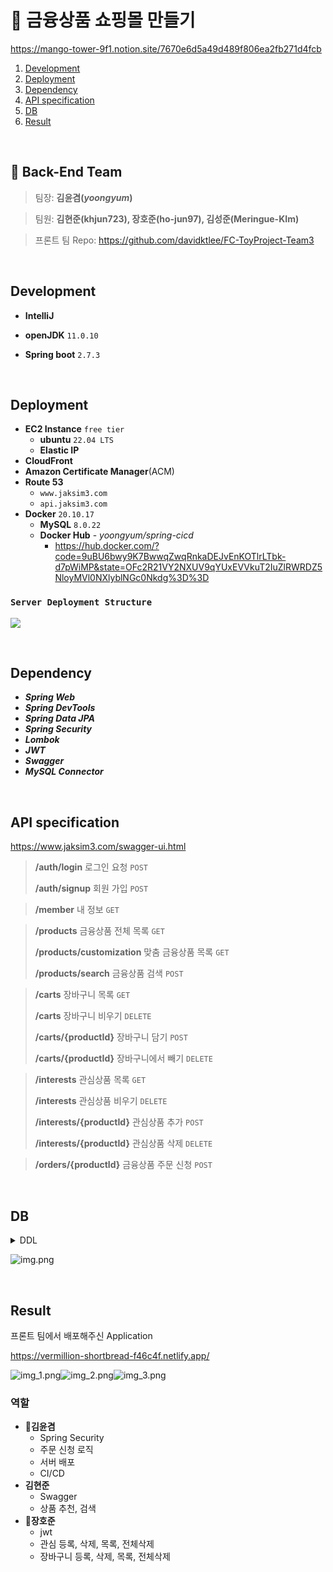 # 💎 금융상품 쇼핑몰 만들기

https://mango-tower-9f1.notion.site/7670e6d5a49d489f806ea2fb271d4fcb

1. [Development](#development)
2. [Deployment](#deployment )
3. [Dependency](#dependency )
4. [API specification](#api-specification)
5. [DB](#db)
6. [Result](#result)

<br>

## 👦 Back-End Team

>팀장: **김윤겸(_yoongyum_)**

>팀원: **김현준(khjun723), 장호준(ho-jun97), 김성준(Meringue-KIm)**

>프론트 팀 Repo: https://github.com/davidktlee/FC-ToyProject-Team3

<br>

## Development

- **IntelliJ**

- **openJDK** `11.0.10`

- **Spring boot** `2.7.3`

<br>

## Deployment

- **EC2 Instance** `free tier`
    - **ubuntu** `22.04 LTS`
    - **Elastic IP**
- **CloudFront**
- **Amazon Certificate Manager**(ACM)
- **Route 53**
    - `www.jaksim3.com`
    - `api.jaksim3.com`
- **Docker** `20.10.17`
    - **MySQL** `8.0.22`
    - **Docker Hub** - _yoongyum/spring-cicd_
        - https://hub.docker.com/?code=9uBU6bwy9K7BwwqZwqRnkaDEJvEnKOTlrLTbk-d7pWiMP&state=OFc2R21VY2NXUV9qYUxEVVkuT2IuZlRWRDZ5NloyMVl0NXlyblNGc0Nkdg%3D%3D

### `Server Deployment Structure`

![](https://velog.velcdn.com/images/yoongyum/post/e246b6e4-768a-4d6c-9240-2cdd6b8f8f8d/image.png)

<br>

## Dependency

- ***Spring Web***
- ***Spring DevTools***
- ***Spring Data JPA***
- ***Spring Security***
- ***Lombok***
- ***JWT***
- ***Swagger***
- ***MySQL Connector***

<br>

## API specification

https://www.jaksim3.com/swagger-ui.html

> **/auth/login** 로그인 요청 `POST`
>
>**/auth/signup** 회원 가입 `POST`

> **/member** 내 정보 `GET`

> **/products** 금융상품 전체 목록 `GET`
>
>**/products/customization** 맞춤 금융상품 목록 `GET`
>
>**/products/search** 금융상품 검색 `POST`

> **/carts** 장바구니 목록 `GET`
>
>**/carts** 장바구니 비우기 `DELETE`
>
>**/carts/{productId}** 장바구니 담기 `POST`
>
>**/carts/{productId}** 장바구니에서 빼기 `DELETE`

>**/interests** 관심상품 목록 `GET`
>
>**/interests** 관심상품 비우기 `DELETE`
> 
> **/interests/{productId}** 관심상품 추가 `POST`
> 
> **/interests/{productId}** 관심상품 삭제 `DELETE`

> **/orders/{productId}** 금융상품 주문 신청 `POST`


<br>

## DB

<details>
<summary>DDL</summary>
<div markdown="1">

```mysql
drop table if exists cart_product cascade;
drop table if exists cart cascade;
drop table if exists interested_product cascade;
drop table if exists interested cascade;
drop table if exists order_product cascade;
drop table if exists product cascade;
drop table if exists member cascade;

create table member
(
    member_id      bigint auto_increment
        primary key,
    created_date   datetime(6)  null,
    modified_date  datetime(6)  null,
    age            int          not null,
    authority      varchar(255) null,
    available_loan bigint       not null,
    email          varchar(255) not null,
    job            varchar(255) not null,
    password       varchar(255) not null,
    username       varchar(255) not null,
    constraint UK_mbmcqelty0fbrvxp1q58dn57t
        unique (email)
);

create table product
(
    product_id  bigint auto_increment
        primary key,
    age         int          not null,
    institution varchar(50)  not null,
    job         varchar(255) null,
    loan        bigint       not null,
    logo        varchar(255) null,
    name        varchar(50)  not null
);

create table order_product
(
    order_product_id bigint auto_increment
        primary key,
    created_date     datetime(6) null,
    modified_date    datetime(6) null,
    member_id        bigint      null,
    product_id       bigint      null,
    constraint FKhnfgqyjx3i80qoymrssls3kno
        foreign key (product_id) references product (product_id),
    constraint FKk01qiu5b3r035sni65tmgph8d
        foreign key (member_id) references member (member_id)
);

create table cart
(
    id        bigint auto_increment
        primary key,
    member_id bigint null,
    constraint FKix170nytunweovf2v9137mx2o
        foreign key (member_id) references member (member_id)
);

create table cart_product
(
    id            bigint auto_increment
        primary key,
    created_date  datetime(6) null,
    modified_date datetime(6) null,
    cart_id       bigint      null,
    product_id    bigint      null,
    constraint FK2kdlr8hs2bwl14u8oop49vrxi
        foreign key (product_id) references product (product_id),
    constraint FKlv5x4iresnv4xspvomrwd8ej9
        foreign key (cart_id) references cart (id)
);

create table interested
(
    id        bigint auto_increment
        primary key,
    member_id bigint null,
    constraint FKi3swcjel7esh5q91xvni6an6b
        foreign key (member_id) references member (member_id)
);

create table interested_product
(
    id            bigint auto_increment
        primary key,
    created_date  datetime(6) null,
    modified_date datetime(6) null,
    interested_id bigint      null,
    product_id    bigint      null,
    constraint FK6g3jxf32xrx4jbs2wkka5vx1a
        foreign key (product_id) references product (product_id),
    constraint FK7pkibgkr5t2rndjyhxg7yyyq2
        foreign key (interested_id) references interested (id)
);
```

</div>
</details>

![img.png](img/img.png)

<br>

## Result

프론트 팀에서 배포해주신 Application

https://vermillion-shortbread-f46c4f.netlify.app/

![img_1.png](img/img_1.png)![img_2.png](img/img_2.png)![img_3.png](img/img_3.png)


### 역할

- 👑**김윤겸**
  - Spring Security
  - 주문 신청 로직
  - 서버 배포 
  - CI/CD
- **김현준**
  - Swagger
  - 상품 추천, 검색
- 👲**장호준**
  - jwt
  - 관심 등록, 삭제, 목록, 전체삭제
  - 장바구니 등록, 삭제, 목록, 전체삭제